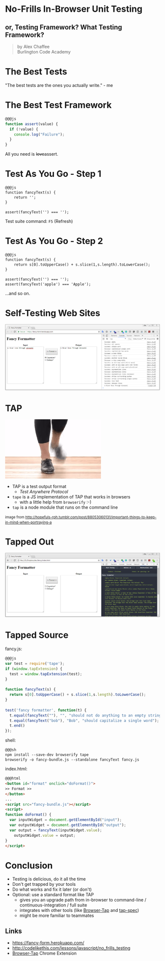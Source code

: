 # No-Frills In-Browser Unit Testing

## or, Testing Framework? What Testing Framework?

> by Alex Chaffee <br>
> Burlington Code Academy

# The Best Tests

"The best tests are the ones you actually write." - me

# The Best Test Framework

```js
@@@js
function assert(value) {
  if (!value) {
    console.log("Failure");
  }
}
```

All you need is <del>love</del>assert.

# Test As You Go - Step 1

```
@@@js
function fancyText(s) {
    return '';
}

assert(fancyText('') === '');
```

Test suite command: `F5` (Refresh)

# Test As You Go - Step 2

```
@@@js
function fancyText(s) {
    return s[0].toUpperCase() + s.slice(1,s.length).toLowerCase();
}

assert(fancyText('') === '');
assert(fancyText('apple') === 'Apple');
```

...and so on.

# Self-Testing Web Sites

![screenshot](fancy-screenshot.png)

# TAP

![tap dancing shoes](tap.gif)

* TAP is a test output format
  * *Test Anywhere Protocol*
* `tape` is a JS implementation of TAP that works in browsers
  * with a little help from `browserify` :-)
* `tap` is a node module that runs on the command line

<small>image from http://hopefuls-rph.tumblr.com/post/88053060131/important-things-to-keep-in-mind-when-portraying-a</small>


# Tapped Out

![fancy screenshot with tap](fancy-screenshot-tap.png)

# Tapped Source

fancy.js:

```js
@@@js
var test = require('tape');
if (window.tapExtension) {
  test = window.tapExtension(test);
}

function fancyText(s) {
  return s[0].toUpperCase() + s.slice(1,s.length).toLowerCase();
}

test('fancy formatter', function(t) {
  t.equal(fancyText(""), "", "should not do anything to an empty string");
  t.equal(fancyText("bob"), "Bob", "should capitalize a single word");
  t.end()
});
```

shell:

```
@@@sh
npm install --save-dev browserify tape
browserify -o fancy-bundle.js --standalone fancyText fancy.js
```

index.html:

```html
@@@html
<button id="format" onclick="doFormat()">
>> Format >>
</button>
...
<script src="fancy-bundle.js"></script>
<script>
function doFormat() {
  var inputWidget = document.getElementById("input");
  var outputWidget = document.getElementById("output");
  var output = fancyText(inputWidget.value);
    outputWidget.value = output;
}
</script>
```

# Conclusion

* Testing is delicious, do it all the time
* Don't get trapped by your tools
* Do what works and fix it later (or don't)
* Optional: use a standard format like TAP 
  * gives you an upgrade path from in-browser to command-line / continuous-integration / full suite
  * integrates with other tools (like [Browser-Tap](https://chrome.google.com/webstore/detail/browser-tap/ncfblaiipckncgeipgmpdioedcdmofei) and [tap-spec](https://www.npmjs.com/package/tap-spec))
  * might be more familiar to teammates 

## Links
* https://fancy-form.herokuapp.com/
* http://codelikethis.com/lessons/javascript/no_frills_testing
* [Browser-Tap](https://chrome.google.com/webstore/detail/browser-tap/ncfblaiipckncgeipgmpdioedcdmofei) Chrome Extension
